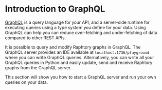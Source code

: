 # Introduction to GraphQL

[GraphQL](https://graphql.org/)  is a query language for your API, and a server-side runtime for executing queries using a type system you define for your data. Using GraphQL can help you can reduce over-fetching and under-fetching of data compared to other REST APIs.

It is possible to query and modify Raphtory graphs in GraphQL. The GraphQL server provides an IDE available at `localhost:1736/playground` where you can write GraphQL queries. Alternatively, you can write all your GraphQL queries in Python and easily update, send and receive Raphtory graphs from the GraphQL server.

This section will show you how to start a GraphQL server and run your own queries on your data.
